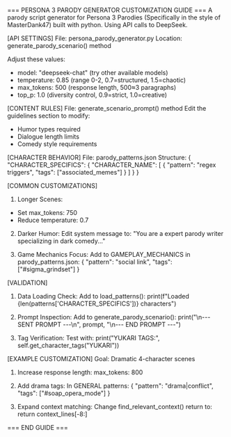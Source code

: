 === PERSONA 3 PARODY GENERATOR CUSTOMIZATION GUIDE ===
A parody script generator for Persona 3 Parodies (Specifically in the style of MasterDank47) built with python. Using API calls to DeepSeek.

[API SETTINGS]
File: persona_parody_generator.py
Location: generate_parody_scenario() method

Adjust these values:

- model: "deepseek-chat" (try other available models)
- temperature: 0.85 (range 0-2, 0.7=structured, 1.5=chaotic)
- max_tokens: 500 (response length, 500≈3 paragraphs)
- top_p: 1.0 (diversity control, 0.9=strict, 1.0=creative)

[CONTENT RULES]
File: generate_scenario_prompt() method
Edit the guidelines section to modify:

- Humor types required
- Dialogue length limits
- Comedy style requirements

[CHARACTER BEHAVIOR]
File: parody_patterns.json
Structure:
{
"CHARACTER_SPECIFICS": {
"CHARACTER_NAME": [
{
"pattern": "regex triggers",
"tags": ["associated_memes"]
}
]
}
}

[COMMON CUSTOMIZATIONS]

1. Longer Scenes:

- Set max_tokens: 750
- Reduce temperature: 0.7

2. Darker Humor:
   Edit system message to:
   "You are a expert parody writer specializing in dark comedy..."

3. Game Mechanics Focus:
   Add to GAMEPLAY_MECHANICS in parody_patterns.json:
   {
   "pattern": "social link",
   "tags": ["#sigma_grindset"]
   }

[VALIDATION]

1. Data Loading Check:
   Add to load_patterns():
   print(f"Loaded {len(patterns['CHARACTER_SPECIFICS'])} characters")

2. Prompt Inspection:
   Add to generate_parody_scenario():
   print("\n--- SENT PROMPT ---\n", prompt, "\n--- END PROMPT ---")

3. Tag Verification:
   Test with:
   print("YUKARI TAGS:", self.get_character_tags("YUKARI"))

[EXAMPLE CUSTOMIZATION]
Goal: Dramatic 4-character scenes

1. Increase response length:
   max_tokens: 800

2. Add drama tags:
   In GENERAL patterns:
   {
   "pattern": "drama|conflict",
   "tags": ["#soap_opera_mode"]
   }

3. Expand context matching:
   Change find_relevant_context() return to:
   return context_lines[-8:]

=== END GUIDE ===
